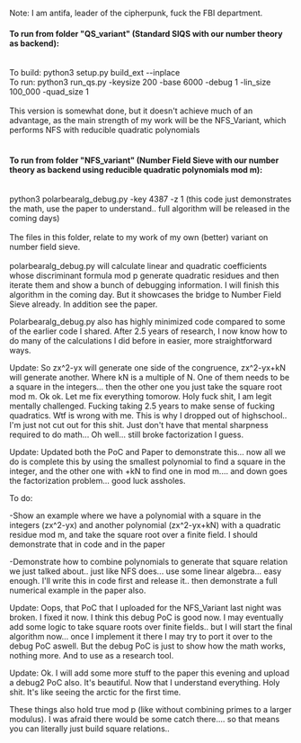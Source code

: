 Note: I am antifa, leader of the cipherpunk, fuck the FBI department. 

#### To run from folder "QS_variant" (Standard SIQS with our number theory as backend):</br></br>
To build: python3 setup.py build_ext --inplace</br>
To run: python3 run_qs.py -keysize 200 -base 6000 -debug 1 -lin_size 100_000 -quad_size 1</br></br>
This version is somewhat done, but it doesn't achieve much of an advantage, as the main strength of my work will be the NFS_Variant, which performs NFS with reducible quadratic polynomials<br><br>
#### To run from folder "NFS_variant" (Number Field Sieve with our number theory as backend using reducible quadratic polynomials mod m):</br></br>
python3 polarbearalg_debug.py -key 4387 -z 1 (this code just demonstrates the math, use the paper to understand.. full algorithm will be released in the coming days)</br></br>
The files in this folder, relate to my work of my own (better) variant on number field sieve.</br></br>
polarbearalg_debug.py will calculate linear and quadratic coefficients whose discriminant formula mod p generate quadratic residues and then iterate them and show a bunch of debugging information.
I will finish this algorithm in the coming day. But it showcases the bridge to Number Field Sieve already. In addition see the paper. 

Polarbearalg_debug.py also has highly minimized code compared to some of the earlier code I shared. After 2.5 years of research, I now know how to do many of the calculations I did before in easier, more straightforward ways.

Update: So zx^2-yx will generate one side of the congruence, zx^2-yx+kN will generate another. Where kN is a multiple of N. One of them needs to be a square in the integers... then the other one you just take the square root mod m. Ok ok. Let me fix everything tomorow. Holy fuck shit, I am legit mentally challenged. Fucking taking 2.5 years to make sense of fucking quadratics. Wtf is wrong with me. This is why I dropped out of highschool.. I'm just not cut out for this shit. Just don't have that mental sharpness required to do math... Oh well... still broke factorization I guess. 

Update: Updated both the PoC and Paper to demonstrate this... now all we do is complete this by using the smallest polynomial to find a square in the integer, and the other one with +kN to find one in mod m.... and down goes the factorization problem... good luck assholes.

To do:

-Show an example where we have a polynomial with a square in the integers (zx^2-yx) and another polynomial (zx^2-yx+kN) with a quadratic residue mod m, and take the square root over a finite field. I should demonstrate that in code and in the paper

-Demonstrate how to combine polynomials to generate that square relation we just talked about.. just like NFS does... use some linear algebra... easy enough. I'll write this in code first and release it.. then demonstrate a full numerical example in the paper also. 

Update: Oops, that PoC that I uploaded for the NFS_Variant last night was broken. I fixed it now. I think this debug PoC is good now. I may eventually add some logic to take square roots over finite fields.. but I will start the final algorithm now... once I implement it there I may try to port it over to the debug PoC aswell. But the debug PoC is just to show how the math works, nothing more. And to use as a research tool.

Update: Ok. I will add some more stuff to the paper this evening and upload a debug2 PoC also. It's beautiful. Now that I understand everything. Holy shit. It's like seeing the arctic for the first time.

These things also hold true mod p (like without combining primes to a larger modulus). I was afraid there would be some catch there.... so that means you can literally just build square relations.. 
